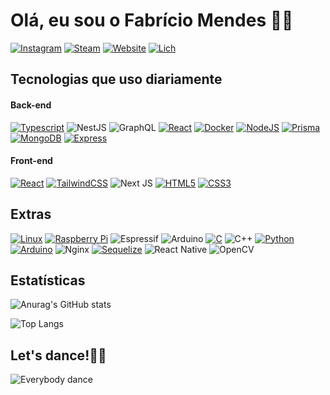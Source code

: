 
# Olá, eu sou o Fabrício Mendes 👋🏽
[![Instagram](https://img.shields.io/badge/Instagram-E4405F?style=for-the-badge&logo=instagram&logoColor=white)](https://www.instagram.com/fabriciomendes.exe/)
[![Steam](https://img.shields.io/badge/Steam-000000?style=for-the-badge&logo=steam&logoColor=white
)](https://steamcommunity.com/id/fabriciomendes/)
[![Website](https://img.shields.io/website-up-down-green-red/http/monip.org.svg)](https://fabriciomendes.pages.dev/)
[![Lich](https://img.shields.io/badge/Lich-online-green)](https://lich-dfq.pages.dev/)


## Tecnologias que uso diariamente 
#### Back-end
[![Typescript](https://img.shields.io/badge/Typescript-3178C6?style=for-the-badge&logo=typescript&logoColor=white)](https://www.typescriptlang.org/)
![NestJS](https://img.shields.io/badge/nestjs-%23E0234E.svg?style=for-the-badge&logo=nestjs&logoColor=white)
![GraphQL](https://img.shields.io/badge/-GraphQL-E10098?style=for-the-badge&logo=graphql&logoColor=white)
[![React](https://img.shields.io/badge/React-61DAFB?style=for-the-badge&logo=react&logoColor=white)](https://reactjs.org/)
[![Docker](https://img.shields.io/badge/Docker-2496ED?style=for-the-badge&logo=docker&logoColor=white)](https://www.docker.com/)
[![NodeJS](https://img.shields.io/badge/Node.js-339933?style=for-the-badge&logo=node.js&logoColor=white)](https://nodejs.org/en/)
[![Prisma](https://img.shields.io/badge/Prisma-00C48C?style=for-the-badge&logo=prisma&logoColor=white)](https://www.prisma.io/)
[![MongoDB](https://img.shields.io/badge/MongoDB-4EA94B?style=for-the-badge&logo=mongodb&logoColor=white)](https://www.mongodb.com/)
[![Express](https://img.shields.io/badge/Express-000000?style=for-the-badge&logo=express&logoColor=white)](https://expressjs.com/)

#### Front-end
[![React](https://img.shields.io/badge/React-61DAFB?style=for-the-badge&logo=react&logoColor=white)](https://reactjs.org/)
[![TailwindCSS](https://img.shields.io/badge/TailwindCSS-38B2AC?style=for-the-badge&logo=tailwindcss&logoColor=white)](https://tailwindcss.com/)
![Next JS](https://img.shields.io/badge/Next-black?style=for-the-badge&logo=next.js&logoColor=white)
[![HTML5](https://img.shields.io/badge/HTML5-E34F26?style=for-the-badge&logo=html5&logoColor=white)](https://developer.mozilla.org/en-US/docs/Web/HTML)
[![CSS3](https://img.shields.io/badge/CSS3-1572B6?style=for-the-badge&logo=css3&logoColor=white)](https://developer.mozilla.org/en-US/docs/Web/CSS)

## Extras
[![Linux](https://img.shields.io/badge/Linux-000000?style=for-the-badge&logo=linux&logoColor=white)](https://www.linux.org/)
[![Raspberry Pi](https://img.shields.io/badge/Raspberry%20Pi-CC0000?style=for-the-badge&logo=raspberrypi&logoColor=white)](https://www.raspberrypi.org/)
![Espressif](https://img.shields.io/badge/espressif-E7352C.svg?style=for-the-badge&logo=espressif&logoColor=white)
![Arduino](https://img.shields.io/badge/-Arduino-00979D?style=for-the-badge&logo=Arduino&logoColor=white)
[![C](https://img.shields.io/badge/C-000000?style=for-the-badge&logo=c&logoColor=white)](https://img.shields.io/badge/C-00599C?style=for-the-badge&logo=c&logoColor=white)
![C++](https://img.shields.io/badge/c++-%2300599C.svg?style=for-the-badge&logo=c%2B%2B&logoColor=white)
[![Python](https://img.shields.io/badge/Python-3776AB?style=for-the-badge&logo=python&logoColor=white)](https://www.python.org/)
[![Arduino](https://img.shields.io/badge/Arduino-00979D?style=for-the-badge&logo=arduino&logoColor=white)](https://www.arduino.cc/)
![Nginx](https://img.shields.io/badge/nginx-%23009639.svg?style=for-the-badge&logo=nginx&logoColor=white)
[![Sequelize](https://img.shields.io/badge/Sequelize-5357EC?style=for-the-badge&logo=sequelize&logoColor=white)](https://sequelize.org/)
![React Native](https://img.shields.io/badge/react_native-%2320232a.svg?style=for-the-badge&logo=react&logoColor=%2361DAFB)
![OpenCV](https://img.shields.io/badge/opencv-%23white.svg?style=for-the-badge&logo=opencv&logoColor=white)

## Estatísticas
![Anurag's GitHub stats](https://github-readme-stats.vercel.app/api?username=fafamendes&show_icons=true&hide=contribs,issues&theme=dark)

![Top Langs](https://github-readme-stats.vercel.app/api/top-langs/?username=fafamendes&layout=pie&theme=dark)


## Let's dance!🕺🏽
![Everybody dance](https://i.pinimg.com/originals/c1/b0/b4/c1b0b43ff8a2ed7a4f68aff8a9fc8974.gif)


